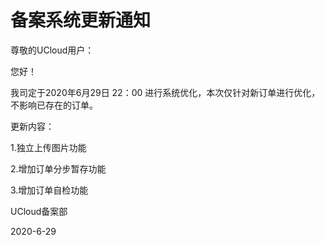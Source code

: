 # 备案系统更新通知

尊敬的UCloud用户：

您好！

我司定于2020年6月29日 22：00 进行系统优化，本次仅针对新订单进行优化，不影响已存在的订单。

更新内容：

1.独立上传图片功能

2.增加订单分步暂存功能

3.增加订单自检功能



UCloud备案部

2020-6-29







​        